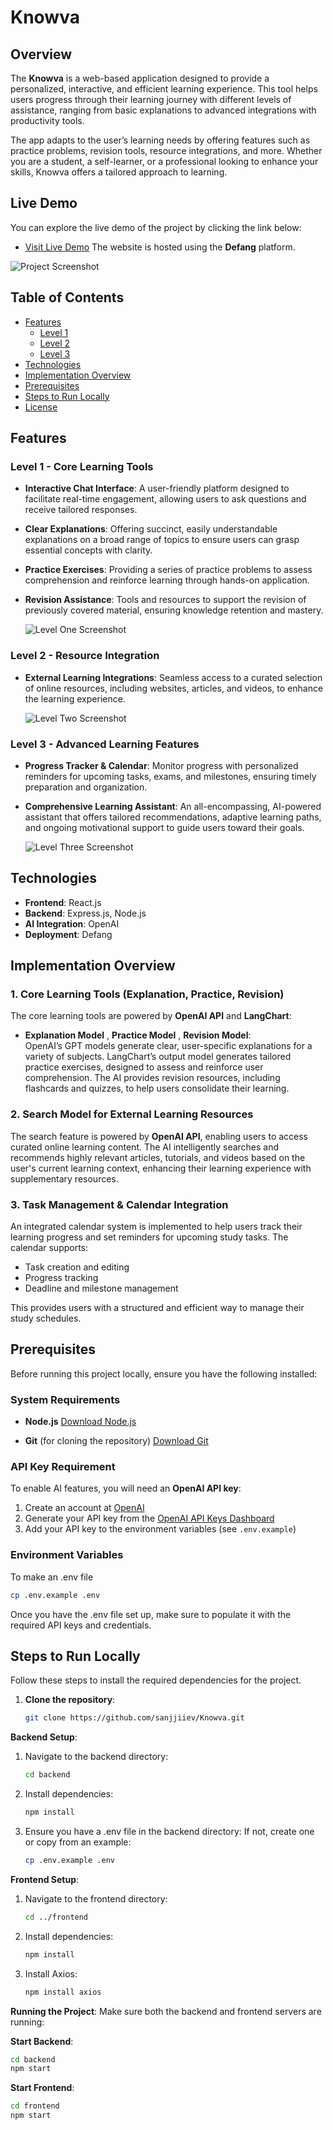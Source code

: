 # Knowva

## Overview

The **Knowva** is a web-based application designed to provide a personalized, interactive, and efficient learning experience. This tool helps users progress through their learning journey with different levels of assistance, ranging from basic explanations to advanced integrations with productivity tools. 

The app adapts to the user’s learning needs by offering features such as practice problems, revision tools, resource integrations, and more. Whether you are a student, a self-learner, or a professional looking to enhance your skills, Knowva offers a tailored approach to learning.

## Live Demo

You can explore the live demo of the project by clicking the link below:

- [Visit Live Demo](https://tj2noyhdmenib-frontend--80.prod1b.defang.dev/)
The website is hosted using the **Defang** platform.

![Project Screenshot](images/sample.png)


## Table of Contents

- [Features](#features)
  - [Level 1](#level-1)
  - [Level 2](#level-2)
  - [Level 3](#level-3)
- [Technologies](#technologies)
- [Implementation Overview](#implementation-overview)
- [Prerequisites](#prerequisites)
- [Steps to Run Locally](#steps-to-run-locally)
- [License](#license)

## Features

### Level 1 - Core Learning Tools
- **Interactive Chat Interface**: A user-friendly platform designed to facilitate real-time engagement, allowing users to ask questions and receive tailored responses.
- **Clear Explanations**: Offering succinct, easily understandable explanations on a broad range of topics to ensure users can grasp essential concepts with clarity.
- **Practice Exercises**: Providing a series of practice problems to assess comprehension and reinforce learning through hands-on application.
- **Revision Assistance**: Tools and resources to support the revision of previously covered material, ensuring knowledge retention and mastery.

  ![Level One Screenshot](images/L1.png)

### Level 2 - Resource Integration
- **External Learning Integrations**: Seamless access to a curated selection of online resources, including websites, articles, and videos, to enhance the learning experience.

  ![Level Two Screenshot](images/L2.png)

### Level 3 - Advanced Learning Features
- **Progress Tracker & Calendar**: Monitor progress with personalized reminders for upcoming tasks, exams, and milestones, ensuring timely preparation and organization.
- **Comprehensive Learning Assistant**: An all-encompassing, AI-powered assistant that offers tailored recommendations, adaptive learning paths, and ongoing motivational support to guide users toward their goals.

  ![Level Three Screenshot](images/L3.png)

## Technologies

- **Frontend**: React.js
- **Backend**: Express.js, Node.js
- **AI Integration**: OpenAI
- **Deployment**: Defang

## Implementation Overview

### 1. Core Learning Tools (Explanation, Practice, Revision)

The core learning tools are powered by **OpenAI API** and **LangChart**:

- **Explanation Model** , **Practice Model** , **Revision Model**:  
  OpenAI’s GPT models generate clear, user-specific explanations for a variety of subjects.
  LangChart’s output model generates tailored practice exercises, designed to assess and reinforce user comprehension. 
  The AI provides revision resources, including flashcards and quizzes, to help users consolidate their learning.


### 2. Search Model for External Learning Resources

The search feature is powered by **OpenAI API**, enabling users to access curated online learning content. The AI intelligently searches and recommends highly relevant articles, tutorials, and videos based on the user's current learning context, enhancing their learning experience with supplementary resources.


### 3. Task Management & Calendar Integration

An integrated calendar system is implemented to help users track their learning progress and set reminders for upcoming study tasks. The calendar supports:

- Task creation and editing  
- Progress tracking  
- Deadline and milestone management  

This provides users with a structured and efficient way to manage their study schedules.

## Prerequisites

Before running this project locally, ensure you have the following installed:

### System Requirements

- **Node.js** 
  [Download Node.js](https://nodejs.org/)
  
- **Git** (for cloning the repository)  [Download Git](https://git-scm.com/)

### API Key Requirement

To enable AI features, you will need an **OpenAI API key**:

1. Create an account at [OpenAI](https://platform.openai.com/signup)
2. Generate your API key from the [OpenAI API Keys Dashboard](https://platform.openai.com/account/api-keys)
3. Add your API key to the environment variables (see `.env.example`)

### Environment Variables
To make an .env file
```bash
cp .env.example .env
```
Once you have the .env file set up, make sure to populate it with the required API keys and credentials.


## Steps to Run Locally
Follow these steps to install the required dependencies for the project.

1. **Clone the repository**:
   ```bash
   git clone https://github.com/sanjjiiev/Knowva.git
   ```
**Backend Setup**:
1. Navigate to the backend directory:
    ```bash
    cd backend
    ```
2. Install dependencies:
    ```bash
    npm install
    ```
3. Ensure you have a .env file in the backend directory:
If not, create one or copy from an example:
   ```bash
   cp .env.example .env
   ```
**Frontend Setup**:
1. Navigate to the frontend directory:
    ```bash
    cd ../frontend
    ```
2. Install dependencies:
    ```bash
    npm install
    ```
3. Install Axios:
    ```bash
    npm install axios
    ```
**Running the Project**:
Make sure both the backend and frontend servers are running:

**Start Backend**:
  ```bash
  cd backend
  npm start
  ```
**Start Frontend**:
```bash
cd frontend
npm start
```
